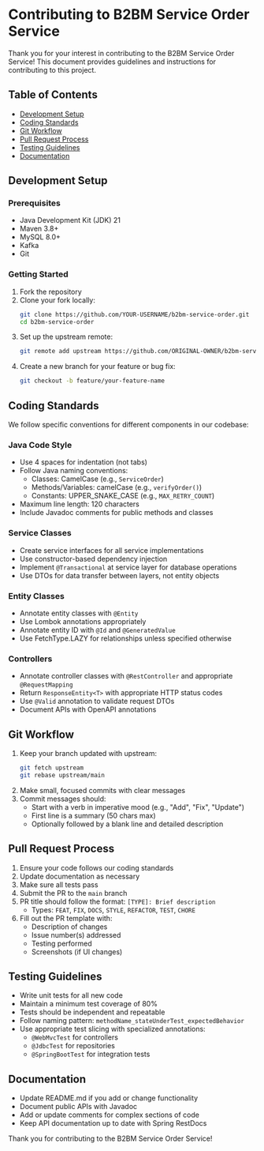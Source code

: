 # Contributing to B2BM Service Order Service

Thank you for your interest in contributing to the B2BM Service Order Service! This document provides guidelines and instructions for contributing to this project.

## Table of Contents

- [Development Setup](#development-setup)
- [Coding Standards](#coding-standards)
- [Git Workflow](#git-workflow)
- [Pull Request Process](#pull-request-process)
- [Testing Guidelines](#testing-guidelines)
- [Documentation](#documentation)

## Development Setup

### Prerequisites

- Java Development Kit (JDK) 21
- Maven 3.8+
- MySQL 8.0+
- Kafka
- Git

### Getting Started

1. Fork the repository
2. Clone your fork locally:
   ```bash
   git clone https://github.com/YOUR-USERNAME/b2bm-service-order.git
   cd b2bm-service-order
   ```
3. Set up the upstream remote:
   ```bash
   git remote add upstream https://github.com/ORIGINAL-OWNER/b2bm-service-order.git
   ```
4. Create a new branch for your feature or bug fix:
   ```bash
   git checkout -b feature/your-feature-name
   ```

## Coding Standards

We follow specific conventions for different components in our codebase:

### Java Code Style

- Use 4 spaces for indentation (not tabs)
- Follow Java naming conventions:
  - Classes: CamelCase (e.g., `ServiceOrder`)
  - Methods/Variables: camelCase (e.g., `verifyOrder()`)
  - Constants: UPPER_SNAKE_CASE (e.g., `MAX_RETRY_COUNT`)
- Maximum line length: 120 characters
- Include Javadoc comments for public methods and classes

### Service Classes
- Create service interfaces for all service implementations
- Use constructor-based dependency injection
- Implement `@Transactional` at service layer for database operations
- Use DTOs for data transfer between layers, not entity objects

### Entity Classes
- Annotate entity classes with `@Entity`
- Use Lombok annotations appropriately
- Annotate entity ID with `@Id` and `@GeneratedValue`
- Use FetchType.LAZY for relationships unless specified otherwise

### Controllers
- Annotate controller classes with `@RestController` and appropriate `@RequestMapping`
- Return `ResponseEntity<T>` with appropriate HTTP status codes
- Use `@Valid` annotation to validate request DTOs
- Document APIs with OpenAPI annotations

## Git Workflow

1. Keep your branch updated with upstream:
   ```bash
   git fetch upstream
   git rebase upstream/main
   ```
2. Make small, focused commits with clear messages
3. Commit messages should:
   - Start with a verb in imperative mood (e.g., "Add", "Fix", "Update")
   - First line is a summary (50 chars max)
   - Optionally followed by a blank line and detailed description

## Pull Request Process

1. Ensure your code follows our coding standards
2. Update documentation as necessary
3. Make sure all tests pass
4. Submit the PR to the `main` branch
5. PR title should follow the format: `[TYPE]: Brief description`
   - Types: `FEAT`, `FIX`, `DOCS`, `STYLE`, `REFACTOR`, `TEST`, `CHORE`
6. Fill out the PR template with:
   - Description of changes
   - Issue number(s) addressed
   - Testing performed
   - Screenshots (if UI changes)

## Testing Guidelines

- Write unit tests for all new code
- Maintain a minimum test coverage of 80%
- Tests should be independent and repeatable
- Follow naming pattern: `methodName_stateUnderTest_expectedBehavior`
- Use appropriate test slicing with specialized annotations:
  - `@WebMvcTest` for controllers
  - `@JdbcTest` for repositories
  - `@SpringBootTest` for integration tests

## Documentation

- Update README.md if you add or change functionality
- Document public APIs with Javadoc
- Add or update comments for complex sections of code
- Keep API documentation up to date with Spring RestDocs

Thank you for contributing to the B2BM Service Order Service! 